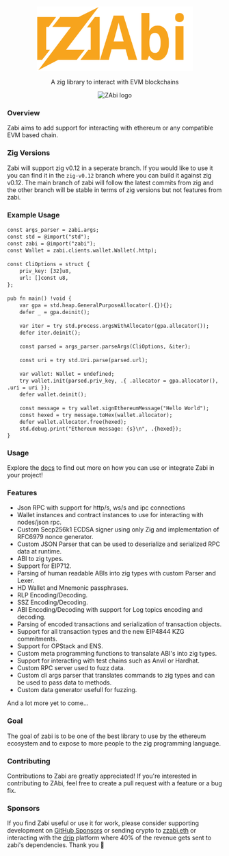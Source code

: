 <br/>

<p align="center">
    <picture>
      <source media="(prefers-color-scheme: dark)" srcset="https://raw.githubusercontent.com/Raiden1411/zabi/main/.github/zabi.svg">
      <img alt="ZAbi logo" src="https://raw.githubusercontent.com/Raiden1411/zabi/main/.github/zabi.svg" width="auto" height="150">
    </picture>
</p>

<p align="center">
  A zig library to interact with EVM blockchains 
<p>

<p align="center">
  <picture>
    <source media="(prefers-color-scheme: dark)" srcset="https://codecov.io/github/Raiden1411/zabi/graph/badge.svg">
    <img alt="ZAbi logo" src="https://codecov.io/github/Raiden1411/zabi/graph/badge.svg" width="auto" height="25">
  </picture>
<p>

### Overview
Zabi aims to add support for interacting with ethereum or any compatible EVM based chain. 

### Zig Versions

Zabi will support zig v0.12 in a seperate branch. If you would like to use it you can find it in the `zig-v0.12` branch where you can build it against zig v0.12.
The main branch of zabi will follow the latest commits from zig and the other branch will be stable in terms of zig versions but not features from zabi.

### Example Usage
```zig
const args_parser = zabi.args;
const std = @import("std");
const zabi = @import("zabi");
const Wallet = zabi.clients.wallet.Wallet(.http);

const CliOptions = struct {
    priv_key: [32]u8,
    url: []const u8,
};

pub fn main() !void {
    var gpa = std.heap.GeneralPurposeAllocator(.{}){};
    defer _ = gpa.deinit();

    var iter = try std.process.argsWithAllocator(gpa.allocator());
    defer iter.deinit();

    const parsed = args_parser.parseArgs(CliOptions, &iter);

    const uri = try std.Uri.parse(parsed.url);

    var wallet: Wallet = undefined;
    try wallet.init(parsed.priv_key, .{ .allocator = gpa.allocator(), .uri = uri });
    defer wallet.deinit();

    const message = try wallet.signEthereumMessage("Hello World");
    const hexed = try message.toHex(wallet.allocator);
    defer wallet.allocator.free(hexed);
    std.debug.print("Ethereum message: {s}\n", .{hexed});
}
```

### Usage

Explore the [docs](https://zabi.sh) to find out more on how you can use or integrate Zabi in your project!

### Features

- Json RPC with support for http/s, ws/s and ipc connections
- Wallet instances and contract instances to use for interacting with nodes/json rpc.
- Custom Secp256k1 ECDSA signer using only Zig and implementation of RFC6979 nonce generator.
- Custom JSON Parser that can be used to deserialize and serialized RPC data at runtime.
- ABI to zig types.
- Support for EIP712.
- Parsing of human readable ABIs into zig types with custom Parser and Lexer.
- HD Wallet and Mnemonic passphrases.
- RLP Encoding/Decoding.
- SSZ Encoding/Decoding.
- ABI Encoding/Decoding with support for Log topics encoding and decoding.
- Parsing of encoded transactions and serialization of transaction objects.
- Support for all transaction types and the new EIP4844 KZG commitments.
- Support for OPStack and ENS.
- Custom meta programming functions to transalate ABI's into zig types.
- Support for interacting with test chains such as Anvil or Hardhat.
- Custom RPC server used to fuzz data.
- Custom cli args parser that translates commands to zig types and can be used to pass data to methods.
- Custom data generator usefull for fuzzing.

And a lot more yet to come...

### Goal

The goal of zabi is to be one of the best library to use by the ethereum ecosystem and to expose to more people to the zig programming language.

### Contributing

Contributions to Zabi are greatly appreciated! If you're interested in contributing to ZAbi, feel free to create a pull request with a feature or a bug fix.

### Sponsors

If you find Zabi useful or use it for work, please consider supporting development on [GitHub Sponsors]( https://github.com/sponsors/Raiden1411) or sending crypto to [zzabi.eth](https://etherscan.io/name-lookup-search?id=zzabi.eth) or interacting with the [drip](https://www.drips.network/app/projects/github/Raiden1411/zabi?exact) platform where 40% of the revenue gets sent to zabi's dependencies. Thank you 🙏

